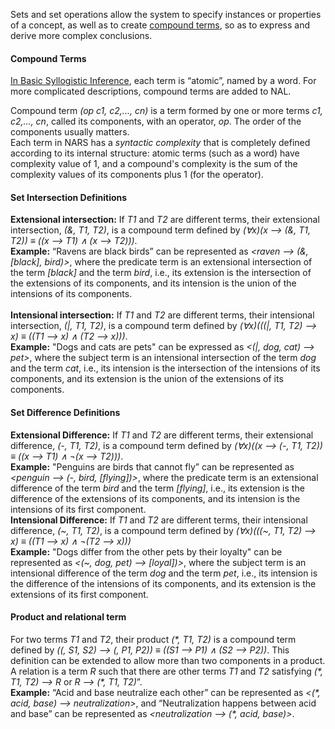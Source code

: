 Sets and set operations allow the system to specify instances or properties of a concept, as well as to create [compound terms](https://github.com/opennars/opennars/wiki/Composition), so as to express and derive more complex conclusions.

#### **Compound Terms**
[In Basic Syllogistic Inference](https://github.com/opennars/opennars/wiki/Basic-Syllogistic-Rules), each term is “atomic”, named by a word. For more complicated descriptions, compound terms are added to NAL. 

Compound term _(op c1, c2,..., cn)_ is a term formed by one or more terms _c1, c2,..., cn_, called its components, with an operator, _op_. The order of the components usually matters.
<br/>
Each term in NARS has a _syntactic complexity_ that is completely defined according to its internal structure: atomic terms (such as a word) have complexity value of 1, and a compound's complexity is the sum of the complexity values of its components plus 1 (for the operator). 

#### **Set Intersection Definitions**
**Extensional intersection:** If _T1_ and _T2_ are different terms, their extensional intersection, _(&, T1, T2)_, is a compound term defined by _(∀x)(x --> (&, T1, T2)) ≡ ((x --> T1) ∧ (x --> T2)))_.<br/>
**Example:** “Ravens are black birds” can be represented as _<raven --> (&, [black], bird)>_, where the predicate term is an extensional intersection of the term _[black]_ and the term _bird_, i.e., its extension is the intersection of the extensions of its components, and its intension is the union of the intensions of its components.
<br/><br/>
**Intensional intersection:** If _T1_ and _T2_ are different terms, their intensional intersection, _(|, T1, T2)_, is a compound term defined by _(∀x)(((|, T1, T2) --> x) ≡ ((T1 --> x) ∧ (T2 --> x)))_.<br/>
**Example:** "Dogs and cats are pets" can be expressed as _<(|, dog, cat) --> pet>_, where the subject term is an intensional intersection of the term _dog_ and the term _cat_, i.e., its intension is the intersection of the intensions of its components, and its extension is the union of the extensions of its components.

#### **Set Difference Definitions**
**Extensional Difference:** If _T1_ and _T2_ are different terms, their extensional difference, _(-, T1, T2)_, is a compound term defined by _(∀x)((x --> (-, T1, T2)) ≡ ((x --> T1) ∧ ¬(x --> T2)))_.<br/> 
**Example:** "Penguins are birds that cannot fly” can be represented as _<penguin --> (-, bird, [flying])>_, where the predicate term is an extensional difference of the term _bird_ and the term _[flying]_, i.e., its extension is the difference of the extensions of its components, and its intension is the intensions of its first component.
<br/>
**Intensional Difference:** If _T1_ and _T2_ are different terms, their intensional difference, _(~, T1, T2)_, is a compound term defined by 
_(∀x)(((~, T1, T2) --> x) ≡ ((T1 --> x) ∧ ¬(T2 --> x)))_<br/>
**Example:** "Dogs differ from the other pets by their loyalty" can be represented as _<(~, dog, pet) --> [loyal])>_, where the subject term is an intensional difference of the term _dog_ and the term _pet_, i.e., its intension is the difference of the intensions of its components, and its extension is the extensions of its first component.
<br/>

#### Product and relational term
For two terms _T1_ and _T2_, their product _(*, T1, T2)_ is a compound term defined by _((*, S1, S2) --> (*, P1, P2)) ≡ ((S1 --> P1) ∧ (S2 --> P2))_. This definition can be extended to allow more than two components in a product.
<br/>
A relation is a term _R_ such that there are other terms _T1_ and _T2_ satisfying _(*, T1, T2) --> R_ or _R --> (*, T1, T2)_”.<br/>
**Example:** “Acid and base neutralize each other” can be represented as _<(*, acid, base) --> neutralization>_, and “Neutralization happens between acid and base” can be represented as _<neutralization --> (*, acid, base)>_. 